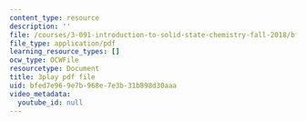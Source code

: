 ```yaml
---
content_type: resource
description: ''
file: /courses/3-091-introduction-to-solid-state-chemistry-fall-2018/bfed7e969e7b968e7e3b31b898d30aaa_z1jwo8iXZP4.pdf
file_type: application/pdf
learning_resource_types: []
ocw_type: OCWFile
resourcetype: Document
title: 3play pdf file
uid: bfed7e96-9e7b-968e-7e3b-31b898d30aaa
video_metadata:
  youtube_id: null
---
```

